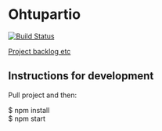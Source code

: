 # Ohtupartio
[![Build Status](https://travis-ci.org/partio-scout/tosu-frontend.svg?branch=master)](https://travis-ci.org/partio-scout/tosu-frontend)

[Project backlog etc](https://docs.google.com/spreadsheets/d/1cA-ldx-M_ppxSicxjL06BmAjhoNi5I55M5BugoUBD98/edit?usp=drivesdk)

## Instructions for development

Pull project and then: 

$ npm install  
$ npm start

